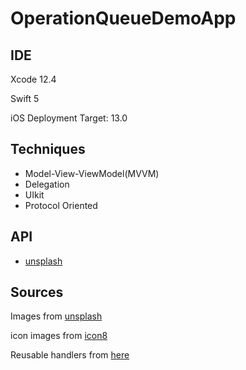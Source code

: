 # OperationQueueDemoApp



## IDE

Xcode 12.4

Swift 5

iOS Deployment Target: 13.0

## Techniques

- Model-View-ViewModel(MVVM)
- Delegation
- UIkit
- Protocol Oriented

## API

- [unsplash](https://unsplash.com/developers)

## Sources

Images from [unsplash](https://https://unsplash.com)

icon images from [icon8](https://icons8.com)

Reusable handlers from [here](https://github.com/jphong1111/Useful_Swift)
